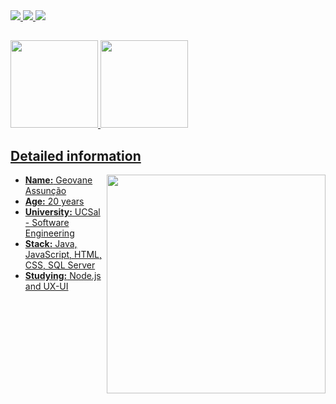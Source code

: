   <div>
<a href="https://www.linkedin.com/in/geovaneassuncao/" target="_blank"> <img src="https://img.shields.io/badge/LinkedIn-0077B5?style=for-the-badge&logo=linkedin&logoColor=white" />
<a href="https://t.me/geovaneburi" target="_blank"> <img src="https://img.shields.io/badge/Telegram-2CA5E0?style=for-the-badge&logo=telegram&logoColor=white" />
<a href="gburi.assuncao@gmail.com" target="_blank"> <img src="https://img.shields.io/badge/Gmail-D14836?style=for-the-badge&logo=gmail&logoColor=white" />
  </div>

  ##
<!--
**uburi/uburi** is a ✨ _special_ ✨ repository because its `README.md` (this file) appears on your GitHub profile.
- 🔭 I’m currently working on ...
- 🌱 I’m currently learning ...
- 👯 I’m looking to collaborate on ...
- 🤔 I’m looking for help with ...
- 💬 Ask me about ...
- 📫 How to reach me: ...
- 😄 Pronouns: ...
- ⚡ Fun fact: ...
-->
<div>
  <a href="https://github.com/uburi">
<img height="140em" src="https://github-readme-stats.vercel.app/api?username=uburi&show_icons=true&theme=dark" />
<img height="140em" src="https://github-readme-stats.vercel.app/api/top-langs/?username=uburi&layout=compact&theme=dark" />
</div>
 <div> 
<h2>Detailed information </h2>  <img align="right" width="350" src="https://media1.giphy.com/media/12shQyP6KMXCZW/giphy.gif?cid=ecf05e47c1ji6ccnzjs0cnojjhw0xy3zse2uu3dsmnia7oz7&rid=giphy.gif&ct=g" />
  <ul>
    <li><strong>Name:</strong> Geovane Assunção</li>
    <li><strong>Age:</strong> 20 years</li>
    <li><strong>University:</strong> UCSal - Software Engineering</li>
    <li><strong>Stack:</strong> Java, JavaScript, HTML, CSS, SQL Server</li> 
    <li><strong>Studying:</strong> Node.js and UX-UI</li> 
   </ul>

  </div>
  
  ##
  


  
